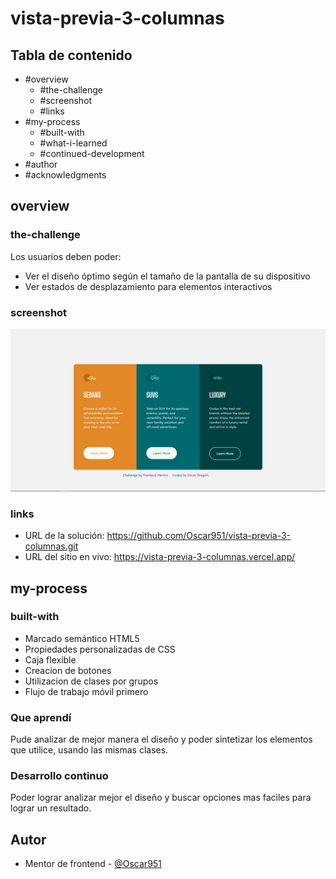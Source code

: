 # vista-previa-3-columnas

## Tabla de contenido

- #overview
  - #the-challenge
  - #screenshot
  - #links
- #my-process
  - #built-with
  - #what-i-learned
  - #continued-development
- #author
- #acknowledgments


## overview

### the-challenge

Los usuarios deben poder:

- Ver el diseño óptimo según el tamaño de la pantalla de su dispositivo
- Ver estados de desplazamiento para elementos interactivos

### screenshot

![alt text](./screenshot.jpg)

### links

- URL de la solución: https://github.com/Oscar951/vista-previa-3-columnas.git
- URL del sitio en vivo: https://vista-previa-3-columnas.vercel.app/

## my-process

### built-with

- Marcado semántico HTML5
- Propiedades personalizadas de CSS
- Caja flexible
- Creacion de botones
- Utilizacion de clases por grupos
- Flujo de trabajo móvil primero


### Que aprendí

Pude analizar de mejor manera el diseño y poder sintetizar los elementos que utilice, usando las mismas clases.

### Desarrollo continuo

Poder lograr analizar mejor el diseño y buscar opciones mas faciles para lograr un resultado.


## Autor

- Mentor de frontend - [@Oscar951](https://www.frontendmentor.io/profile/Oscar951)
